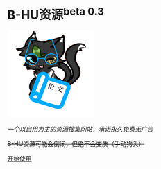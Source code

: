 <b><h1>B-HU资源<sup>beta 0.3</sup></h1></b>

<img src="/requirements/icon.png" height="200" width="200" />

<i>一个以自用为主的资源搜集网站，承诺永久免费无广告</i>

<del>B-HU资源可能会倒闭，但绝不会变质（手动狗头）</del>

[开始使用](/README.md)
